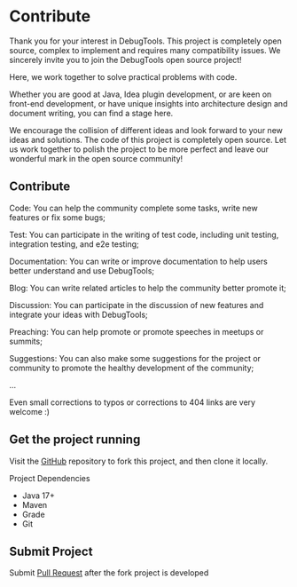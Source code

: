 # Contribute

Thank you for your interest in DebugTools. This project is completely open source, complex to implement and requires many compatibility issues. We sincerely invite you to join the DebugTools open source project!

Here, we work together to solve practical problems with code.

Whether you are good at Java, Idea plugin development, or are keen on front-end development, or have unique insights into architecture design and document writing, you can find a stage here.

We encourage the collision of different ideas and look forward to your new ideas and solutions. The code of this project is completely open source. Let us work together to polish the project to be more perfect and leave our wonderful mark in the open source community!

## Contribute

Code: You can help the community complete some tasks, write new features or fix some bugs;

Test: You can participate in the writing of test code, including unit testing, integration testing, and e2e testing;

Documentation: You can write or improve documentation to help users better understand and use DebugTools;

Blog: You can write related articles to help the community better promote it;

Discussion: You can participate in the discussion of new features and integrate your ideas with DebugTools;

Preaching: You can help promote or promote speeches in meetups or summits;

Suggestions: You can also make some suggestions for the project or community to promote the healthy development of the community;

...

Even small corrections to typos or corrections to 404 links are very welcome :)

## Get the project running

Visit the [GitHub](https://github.com/future0923/debug-tools) repository to fork this project, and then clone it locally.

Project Dependencies
- Java 17+
- Maven
- Grade
- Git

## Submit Project

Submit [Pull Request](https://github.com/future0923/debug-tools/pulls) after the fork project is developed